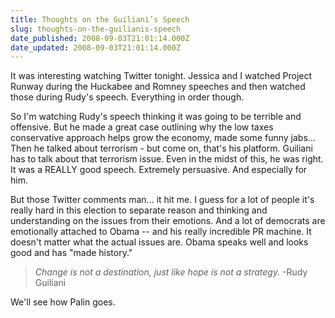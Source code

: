 ```yaml
---
title: Thoughts on the Guiliani’s Speech
slug: thoughts-on-the-guilianis-speech
date_published: 2008-09-03T21:01:14.000Z
date_updated: 2008-09-03T21:01:14.000Z
---
```


It was interesting watching Twitter tonight. Jessica and I watched Project Runway during the Huckabee and Romney speeches and then watched those during Rudy's speech. Everything in order though.

So I'm watching Rudy's speech thinking it was going to be terrible and offensive. But he made a great case outlining why the low taxes conservative approach helps grow the economy, made some funny jabs... Then he talked about terrorism - but come on, that's his platform. Guiliani has to talk about that terrorism issue. Even in the midst of this, he was right. It was a REALLY good speech. Extremely persuasive. And especially for him.

But those Twitter comments man... it hit me. I guess for a lot of people it's really hard in this election to separate reason and thinking and understanding on the issues from their emotions. And a lot of democrats are emotionally attached to Obama -- and his really incredible PR machine. It doesn't matter what the actual issues are. Obama speaks well and looks good and has "made history."

> *Change is not a destination, just like hope is not a strategy.*
> -Rudy Guiliani

We'll see how Palin goes.
